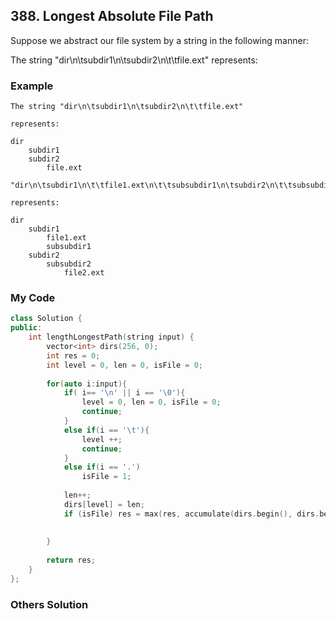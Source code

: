 ## 388. Longest Absolute File Path

Suppose we abstract our file system by a string in the following manner:

The string "dir\n\tsubdir1\n\tsubdir2\n\t\tfile.ext" represents:


### Example
```
The string "dir\n\tsubdir1\n\tsubdir2\n\t\tfile.ext" 

represents:

dir
    subdir1
    subdir2
        file.ext

"dir\n\tsubdir1\n\t\tfile1.ext\n\t\tsubsubdir1\n\tsubdir2\n\t\tsubsubdir2\n\t\t\tfile2.ext"

represents:

dir
    subdir1
        file1.ext
        subsubdir1
    subdir2
        subsubdir2
            file2.ext

```

### My Code
```c++
class Solution {
public:
    int lengthLongestPath(string input) {
        vector<int> dirs(256, 0);
        int res = 0;
        int level = 0, len = 0, isFile = 0;
        
        for(auto i:input){
            if( i== '\n' || i == '\0'){
                level = 0, len = 0, isFile = 0;
                continue;
            }
            else if(i == '\t'){
                level ++;
                continue;   
            }
            else if(i == '.')
                isFile = 1;
            
            len++;
            dirs[level] = len;
            if (isFile) res = max(res, accumulate(dirs.begin(), dirs.begin() + level + 1, 0) + level);
            
            
        }
        
        return res;
    }
};
```

### Others Solution
```c++
```

